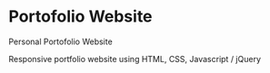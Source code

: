 # Portofolio Website

Personal Portofolio Website

Responsive portfolio website using HTML, CSS, Javascript / jQuery
